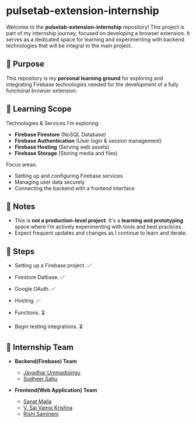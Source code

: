 # pulsetab-extension-internship

Welcome to the **pulsetab-extension-internship** repository! This project is part of my internship journey, focused on developing a browser extension. It serves as a dedicated space for learning and experimenting with backend technologies that will be integral to the main project.

## 🚀 Purpose

This repository is my **personal learning ground** for exploring and integrating Firebase technologies needed for the development of a fully functional browser extension.

## 🧠 Learning Scope

Technologies & Services I'm exploring:

* **Firebase Firestore** (NoSQL Database)
* **Firebase Authentication** (User login & session management)
* **Firebase Hosting** (Serving web assets)
* **Firebase Storage** (Storing media and files)

Focus areas:

* Setting up and configuring Firebase services
* Managing user data securely
* Connecting the backend with a frontend interface

## 📌 Notes

* This is **not a production-level project**. It's a **learning and prototyping** space where I’m actively experimenting with tools and best practices.
* Expect frequent updates and changes as I continue to learn and iterate.

## 📍 Steps

* Setting up a Firebase project. ✅
* Firestore Datbase. ✅
* Google OAuth. ✅
* Hosting. ✅

* Functions. ⏳
* Begin testing integrations. ⏳

## 👥 Internship Team

- **Backend(Firebase) Team**
  - [Jayadhar Ummadisingu](https://github.com/U-Jayadhar)
  - [Sudheer Sahu](https://github.com/SUDHEERSAHU-123)

- **Frontend(Web Application) Team**
  - [Sanat Malla](https://github.com/Sanat1314)
  - [V. Sai Vamsi Krishna](https://github.com/Vamsi-1392)
  - [Rishi Samineni](https://github.com/RishiSamineni)